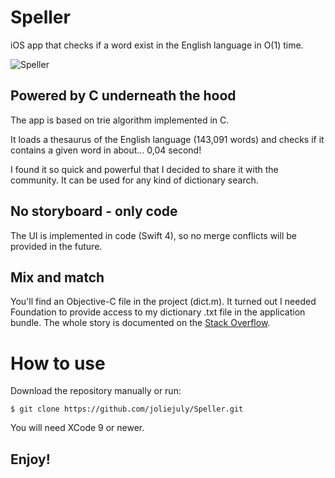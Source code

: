 # Speller
iOS app that checks if a word exist in the English language in O(1) time. 

![Speller](https://media.giphy.com/media/TgMDHBm76Q9DhENP0y/giphy.gif)

## Powered by C underneath the hood

The app is based on trie algorithm implemented in C. 

It loads a thesaurus of the English language (143,091 words) and checks if it contains a given word in about... 0,04 second!

I found it so quick and powerful that I decided to share it with the community. It can be used for any kind of dictionary search. 

## No storyboard - only code

The UI is implemented in code (Swift 4), so no merge conflicts will be provided in the future. 

## Mix and match 

You'll find an Objective-C file in the project (dict.m). It turned out I needed Foundation to provide access to my dictionary .txt file in the application bundle. The whole story is documented on the [Stack Overflow](https://stackoverflow.com/questions/25877635/my-c-program-reads-a-text-file-when-i-put-it-into-xcode-it-fails-whats-happen/50219478#50219478). 

# How to use

Download the repository manually or run:

```
$ git clone https://github.com/joliejuly/Speller.git
```
You will need XCode 9 or newer. 

## Enjoy!
